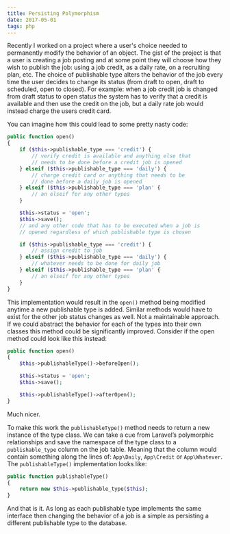 ```yaml
---
title: Persisting Polymorphism
date: 2017-05-01
tags: php
---
```


Recently I worked on a project where a user's choice needed to permanently modify the behavior of an object. The gist of the project is that a user is creating a job posting and at some point they will choose how they wish to publish the job: using a job credit, as a daily rate, on a recruiting plan, etc. The choice of publishable type alters the behavior of the job every time the user decides to change its status (from draft to open, draft to scheduled, open to closed). For example: when a job credit job is changed from draft status to open status the system has to verify that a credit is available and then use the credit on the job, but a daily rate job would instead charge the users credit card.

You can imagine how this could lead to some pretty nasty code:

```php
public function open()
{
    if ($this->publishable_type === 'credit') {
        // verify credit is available and anything else that
        // needs to be done before a credit job is opened
    } elseif ($this->publishable_type === 'daily') {
        // charge credit card or anything that needs to be
        // done before a daily job is opened
    } elseif ($this->publishable_type === 'plan' {
        // an elseif for any other types
    }

    $this->status = 'open';
    $this->save();
    // and any other code that has to be executed when a job is
    // opened regardless of which publishable type is chosen

    if ($this->publishable_type === 'credit') {
        // assign credit to job
    } elseif ($this->publishable_type === 'daily') {
        // whatever needs to be done for daily job
    } elseif ($this->publishable_type === 'plan' {
        // an elseif for any other types
    }
}
```

This implementation would result in the `open()` method being modified anytime a new publishable type is added. Similar methods would have to exist for the other job status changes as well. Not a maintainable approach. If we could abstract the behavior for each of the types into their own classes this method could be significantly improved. Consider if the open method could look like this instead:

```php
public function open()
{
    $this->publishableType()->beforeOpen();

    $this->status = 'open';
    $this->save();

    $this->publishableType()->afterOpen();
}
```

Much nicer.

To make this work the `publishableType()` method needs to return a new instance of the type class. We can take a cue from Laravel’s polymorphic relationships and save the namespace of the type class to a `publishable_type` column on the job table. Meaning that the column would contain something along the lines of: `App\Daily`, `App\Credit` or `App\Whatever`. The `publishableType()` implementation looks like:

```php
public function publishableType()
{
    return new $this->publishable_type($this);
}
```

And that is it. As long as each publishable type implements the same interface then changing the behavior of a job is a simple as persisting a different publishable type to the database.
